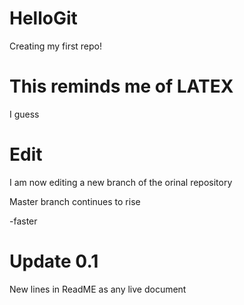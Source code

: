 # HelloGit

Creating my first repo!

# This reminds me of LATEX

I guess

# Edit 

I am now editing a new branch of the orinal repository

Master branch continues to rise

-faster

# Update 0.1

New lines in ReadME as any live document
